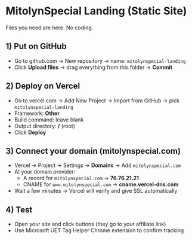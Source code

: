 
# MitolynSpecial Landing (Static Site)

Files you need are here. No coding.

## 1) Put on GitHub
- Go to github.com → New repository → name: `mitolynspecial-landing`
- Click **Upload files** → drag everything from this folder → **Commit**

## 2) Deploy on Vercel
- Go to vercel.com → Add New Project → Import from GitHub → pick `mitolynspecial-landing`
- Framework: **Other**
- Build command: leave blank
- Output directory: **/** (root)
- Click **Deploy**

## 3) Connect your domain (mitolynspecial.com)
- Vercel → Project → Settings → **Domains** → Add `mitolynspecial.com`
- At your domain provider:
  - A record for `mitolynspecial.com` → **76.76.21.21**
  - CNAME for `www.mitolynspecial.com` → **cname.vercel-dns.com**
- Wait a few minutes → Vercel will verify and give SSL automatically

## 4) Test
- Open your site and click buttons (they go to your affiliate link)
- Use Microsoft UET Tag Helper Chrome extension to confirm tracking
